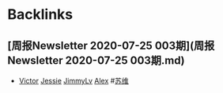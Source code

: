 
# Backlinks
## [周报Newsletter 2020-07-25 003期](周报Newsletter 2020-07-25 003期.md)
- [Victor](Victor.md) [Jessie](Jessie.md) [JimmyLv](JimmyLv.md) [Alex](Alex.md) #[苏维](苏维.md)

